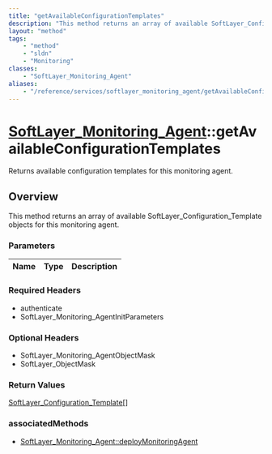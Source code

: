 ```yaml
---
title: "getAvailableConfigurationTemplates"
description: "This method returns an array of available SoftLayer_Configuration_Template objects for this monitoring agent."
layout: "method"
tags:
    - "method"
    - "sldn"
    - "Monitoring"
classes:
    - "SoftLayer_Monitoring_Agent"
aliases:
    - "/reference/services/softlayer_monitoring_agent/getAvailableConfigurationTemplates"
---
```

# [SoftLayer_Monitoring_Agent](/reference/services/SoftLayer_Monitoring_Agent)::getAvailableConfigurationTemplates

Returns available configuration templates for this monitoring agent.


## Overview 
This method returns an array of available SoftLayer_Configuration_Template objects for this monitoring agent. 

### Parameters 
|Name | Type | Description |
| --- | --- | --- |


### Required Headers
* authenticate
* SoftLayer_Monitoring_AgentInitParameters

### Optional Headers
* SoftLayer_Monitoring_AgentObjectMask
* SoftLayer_ObjectMask

### Return Values
<a href='/reference/datatypes/SoftLayer_Configuration_Template'>SoftLayer_Configuration_Template[] </a>


### associatedMethods

*  [SoftLayer_Monitoring_Agent::deployMonitoringAgent](/reference/services/SoftLayer_Monitoring_Agent/deployMonitoringAgent )

